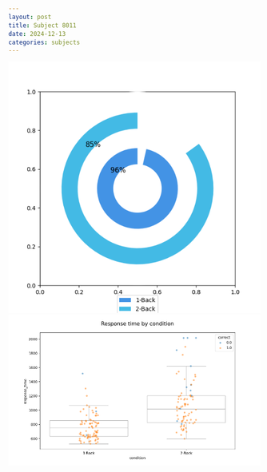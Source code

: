 ```yaml
---
layout: post
title: Subject 8011
date: 2024-12-13
categories: subjects
---
```


![](data/8011/run-2/8011_accuracy_by_condition.png)
![](data/8011/run-2/8011_response_time_by_condition.png)
